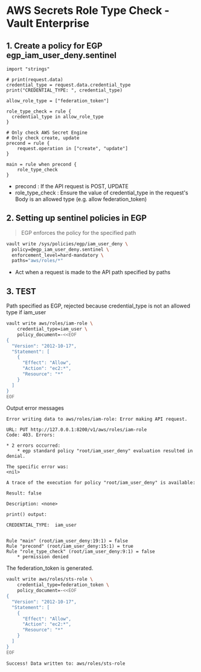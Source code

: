 # AWS Secrets Role Type Check - Vault Enterprise

## 1. Create a policy for EGP egp_iam_user_deny.sentinel

```hcl
import "strings"

# print(request.data)
credential_type = request.data.credential_type
print("CREDENTIAL_TYPE: ", credential_type)

allow_role_type = ["federation_token"]

role_type_check = rule {
  credential_type in allow_role_type
}

# Only check AWS Secret Engine
# Only check create, update
precond = rule {
	request.operation in ["create", "update"]
}

main = rule when precond {
    role_type_check
}
```

- precond : If the API request is POST, UPDATE
- role_type_check : Ensure the value of credential_type in the request's Body is an allowed type (e.g. allow federation_token)

## 2. Setting up sentinel policies in EGP

> EGP enforces the policy for the specified path

```bash
vault write /sys/policies/egp/iam_user_deny \
  policy=@egp_iam_user_deny.sentinel \
  enforcement_level=hard-mandatory \
  paths="aws/roles/*"
```

- Act when a request is made to the API path specified by paths

## 3. TEST

Path specified as EGP, rejected because credential_type is not an allowed type if iam_user

```bash
vault write aws/roles/iam-role \
    credential_type=iam_user \
    policy_document=-<<EOF
{
  "Version": "2012-10-17",
  "Statement": [
    {
      "Effect": "Allow",
      "Action": "ec2:*",
      "Resource": "*"
    }
  ]
}
EOF
```

Output error messages

```log
Error writing data to aws/roles/iam-role: Error making API request.

URL: PUT http://127.0.0.1:8200/v1/aws/roles/iam-role
Code: 403. Errors:

* 2 errors occurred:
	* egp standard policy "root/iam_user_deny" evaluation resulted in denial.

The specific error was:
<nil>

A trace of the execution for policy "root/iam_user_deny" is available:

Result: false

Description: <none>

print() output:

CREDENTIAL_TYPE:  iam_user


Rule "main" (root/iam_user_deny:19:1) = false
Rule "precond" (root/iam_user_deny:15:1) = true
Rule "role_type_check" (root/iam_user_deny:9:1) = false
	* permission denied
```

The federation_token is generated.

```bash
vault write aws/roles/sts-role \
    credential_type=federation_token \
    policy_document=-<<EOF
{
  "Version": "2012-10-17",
  "Statement": [
    {
      "Effect": "Allow",
      "Action": "ec2:*",
      "Resource": "*"
    }
  ]
}
EOF
```

```log
Success! Data written to: aws/roles/sts-role
```